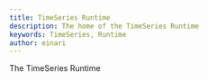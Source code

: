 ```yaml
---
title: TimeSeries Runtime
description: The home of the TimeSeries Runtime
keywords: TimeSeries, Runtime
author: einari
---
```


The TimeSeries Runtime